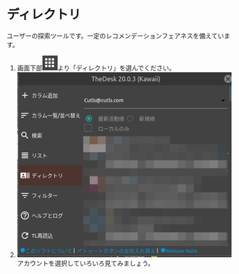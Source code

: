 # ディレクトリ

ユーザーの探索ツールです。一定のレコメンデーションフェアネスを備えています。

1. 画面下部![toot13](https://raw.githubusercontent.com/cutls/TheDeskDocs/master/media/toot13.png)より「ディレクトリ」を選んでください。
1. ![menu5](https://raw.githubusercontent.com/cutls/TheDeskDocs/master/media/menu5.png)  
アカウントを選択していろいろ見てみましょう。